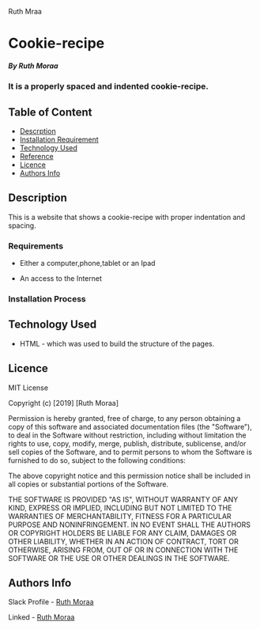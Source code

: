 Ruth Mraa
# Cookie-recipe

##### By Ruth Moraa 
### It is a properly spaced and indented cookie-recipe.

## Table of Content

+ [Descrption](Description)
+ [Installation Requirement](#Installation)
+ [Technology Used](#technology-used)
+ [Reference](#reference)
+ [Licence](#licence)
+ [Authors Info](#author-Info)

## Description
<p>This is  a website that shows a cookie-recipe with proper indentation and spacing.</p>


### Requirements

* Either a computer,phone,tablet or an Ipad

* An access to the Internet

### Installation Process

## Technology Used
* HTML - which was used to build the structure of the pages.


## Licence

MIT License

Copyright (c) [2019] [Ruth Moraa]

Permission is hereby granted, free of charge, to any person obtaining a copy
of this software and associated documentation files (the "Software"), to deal
in the Software without restriction, including without limitation the rights
to use, copy, modify, merge, publish, distribute, sublicense, and/or sell
copies of the Software, and to permit persons to whom the Software is
furnished to do so, subject to the following conditions:

The above copyright notice and this permission notice shall be included in all
copies or substantial portions of the Software.

THE SOFTWARE IS PROVIDED "AS IS", WITHOUT WARRANTY OF ANY KIND, EXPRESS OR
IMPLIED, INCLUDING BUT NOT LIMITED TO THE WARRANTIES OF MERCHANTABILITY,
FITNESS FOR A PARTICULAR PURPOSE AND NONINFRINGEMENT. IN NO EVENT SHALL THE
AUTHORS OR COPYRIGHT HOLDERS BE LIABLE FOR ANY CLAIM, DAMAGES OR OTHER
LIABILITY, WHETHER IN AN ACTION OF CONTRACT, TORT OR OTHERWISE, ARISING FROM,
OUT OF OR IN CONNECTION WITH THE SOFTWARE OR THE USE OR OTHER DEALINGS IN THE
SOFTWARE.

## Authors Info

Slack Profile - [Ruth Moraa](https://app.slack.com/client/T0101L740P4/D033AKM6RR7)

Linked - [Ruth Moraa](https://www.linkedin.com/Ruth)
